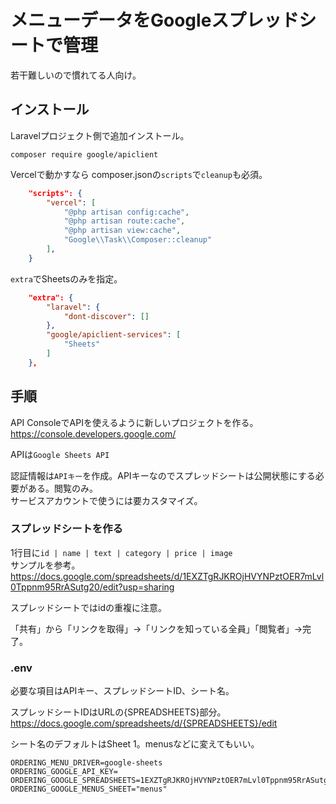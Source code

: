 # メニューデータをGoogleスプレッドシートで管理

若干難しいので慣れてる人向け。

## インストール
Laravelプロジェクト側で追加インストール。
```
composer require google/apiclient
```

Vercelで動かすなら composer.jsonの`scripts`で`cleanup`も必須。

```json
    "scripts": {
        "vercel": [
            "@php artisan config:cache",
            "@php artisan route:cache",
            "@php artisan view:cache",
            "Google\\Task\\Composer::cleanup"
        ],
    }
```

`extra`でSheetsのみを指定。
```json
    "extra": {
        "laravel": {
            "dont-discover": []
        },
        "google/apiclient-services": [
            "Sheets"
        ]
    },
```

## 手順
API ConsoleでAPIを使えるように新しいプロジェクトを作る。  
https://console.developers.google.com/

APIは`Google Sheets API`

認証情報は`APIキー`を作成。APIキーなのでスプレッドシートは公開状態にする必要がある。閲覧のみ。  
サービスアカウントで使うには要カスタマイズ。

### スプレッドシートを作る
1行目に`id | name | text | category | price | image`  
サンプルを参考。  
https://docs.google.com/spreadsheets/d/1EXZTgRJKROjHVYNPztOER7mLvl0Tppnm95RrASutg20/edit?usp=sharing

スプレッドシートではidの重複に注意。

「共有」から「リンクを取得」→「リンクを知っている全員」「閲覧者」→完了。

### .env
必要な項目はAPIキー、スプレッドシートID、シート名。

スプレッドシートIDはURLの{SPREADSHEETS}部分。  
https://docs.google.com/spreadsheets/d/{SPREADSHEETS}/edit

シート名のデフォルトはSheet 1。menusなどに変えてもいい。

```
ORDERING_MENU_DRIVER=google-sheets
ORDERING_GOOGLE_API_KEY=
ORDERING_GOOGLE_SPREADSHEETS=1EXZTgRJKROjHVYNPztOER7mLvl0Tppnm95RrASutg20
ORDERING_GOOGLE_MENUS_SHEET="menus"
```
